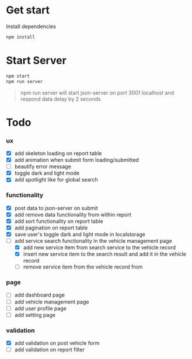 # Get start

Install dependencies

```bash
npm install
```

# Start Server

```bash
npm start
npm run server
```

> npm run server will start json-server on port 3001 localhost and respond data delay by 2 seconds

# Todo

### ux

- [x] add skeleton loading on report table
- [x] add animation when submit form loading/submitted
- [ ] beautify error message
- [x] toggle dark and light mode
- [x] add spotlight like for global search

### functionality

- [x] post data to json-server on submit
- [x] add remove data functionality from within report
- [x] add sort functionality on report table
- [x] add pagination on report table
- [x] save user's toggle dark and light mode in localstorage
- [ ] add service search functionality in the vehicle management page
  - [x] add new service item from search service to the vehicle record
  - [x] insert new service item to the search result and add it in the vehicle record
  - [ ] remove service item from the vehicle record from

### page

- [ ] add dashboard page
- [ ] add vehicle management page
- [ ] add user profile page
- [ ] add setting page

### validation

- [x] add validation on post vehicle form
- [ ] add validation on report filter
